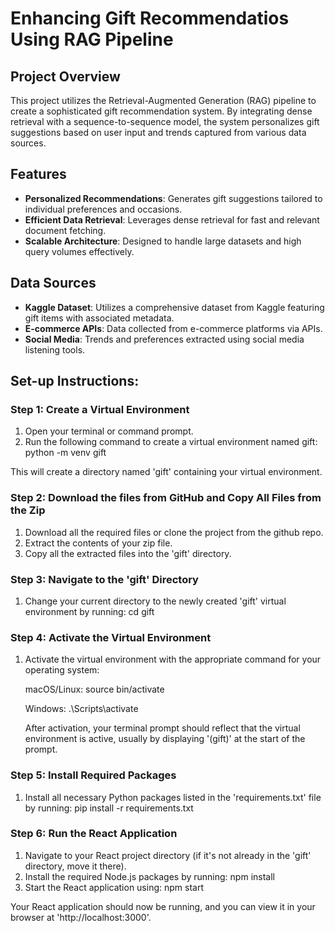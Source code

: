 # Enhancing Gift Recommendatios Using RAG Pipeline

## Project Overview
This project utilizes the Retrieval-Augmented Generation (RAG) pipeline to create a sophisticated gift recommendation system. By integrating dense retrieval with a sequence-to-sequence model, the system personalizes gift suggestions based on user input and trends captured from various data sources.

## Features
- **Personalized Recommendations**: Generates gift suggestions tailored to individual preferences and occasions.
- **Efficient Data Retrieval**: Leverages dense retrieval for fast and relevant document fetching.
- **Scalable Architecture**: Designed to handle large datasets and high query volumes effectively.

## Data Sources
- **Kaggle Dataset**: Utilizes a comprehensive dataset from Kaggle featuring gift items with associated metadata.
- **E-commerce APIs**: Data collected from e-commerce platforms via APIs.
- **Social Media**: Trends and preferences extracted using social media listening tools.

## Set-up Instructions:
### Step 1: Create a Virtual Environment
1. Open your terminal or command prompt.
2. Run the following command to create a virtual environment named gift: python -m venv gift

This will create a directory named 'gift' containing your virtual environment.

### Step 2: Download the files from GitHub and Copy All Files from the Zip
1. Download all the required files or clone the project from the github repo.
2. Extract the contents of your zip file.
3. Copy all the extracted files into the 'gift' directory.

### Step 3: Navigate to the 'gift' Directory
1. Change your current directory to the newly created 'gift' virtual environment by running: cd gift

### Step 4: Activate the Virtual Environment
1. Activate the virtual environment with the appropriate command for your operating system:

   macOS/Linux: source bin/activate

   Windows: .\Scripts\activate

   After activation, your terminal prompt should reflect that the virtual environment is active, usually by displaying '(gift)' at the start of the prompt.

### Step 5: Install Required Packages
1. Install all necessary Python packages listed in the 'requirements.txt' file by running: pip install -r requirements.txt

### Step 6: Run the React Application
1. Navigate to your React project directory (if it's not already in the 'gift' directory, move it there).
2. Install the required Node.js packages by running: npm install
3. Start the React application using: npm start

Your React application should now be running, and you can view it in your browser at 'http://localhost:3000'.
